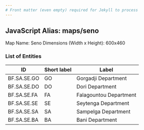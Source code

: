 ```yaml
---
# Front matter (even empty) required for Jekyll to process
---
```


## JavaScript Alias: maps/seno

Map Name: Seno
Dimensions (Width x Height): 600x460

### List of Entities

ID | Short label | Label
---|---|---|
BF.SA.SE.GO|GO|Gorgadji Department
BF.SA.SE.DO|DO|Dori Department
BF.SA.SE.FA|FA|Falagountou Department
BF.SA.SE.SE|SE|Seytenga Department
BF.SA.SE.SA|SA|Sampelga Department
BF.SA.SE.BA|BA|Bani Department
